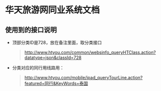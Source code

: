 # 华天旅游网同业系统文档

## 使用到的接口说明

- 顶部分类ID是728，放在备注里面，取分类接口
    > http://www.htyou.com/common/websinfo_queryHTClass.action?datatype=json&classId=728


- 分类对应的同行用线路用：
    > http://www.htyou.com/mobile/ipad_queryTourLine.action?featured=同行&KeyWords=泰国